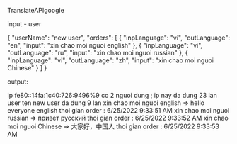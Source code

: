 TranslateAPIgoogle

input - user


{
  "userName": "new user",
  "orders": [
    {
      "inpLanguage": "vi",
      "outLanguage": "en",
      "input": "xin chao moi nguoi english"
    },
    {
      "inpLanguage": "vi",
      "outLanguage": "ru",
      "input": "xin chao moi nguoi russian"
    },
    {
      "inpLanguage": "vi",
      "outLanguage": "zh",
      "input": "xin chao moi nguoi Chinese"
    }
  ]
}

output:

ip fe80::14fa:1c40:726:9496%9 co 2 nguoi dung ; ip nay da dung 23 lan
user ten new user da dung 9 lan 
xin chao moi nguoi english => hello everyone english
thoi gian order : 6/25/2022 9:33:51 AM
xin chao moi nguoi russian => привет русский
thoi gian order : 6/25/2022 9:33:52 AM
xin chao moi nguoi Chinese => 大家好，中国人
thoi gian order : 6/25/2022 9:33:53 AM
